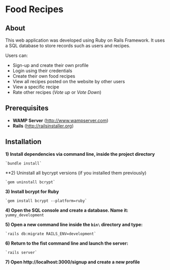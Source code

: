 Food Recipes
=============

About
---------

This web application was developed using Ruby on Rails Framework.
It uses a SQL database to store records such as users and recipes.

Users can:

- Sign-up and create their own profile
- Login using their credentials
- Create their own food recipes
- View all recipes posted on the website by other users
- View a specific recipe
- Rate other recipes (*Vote up* or *Vote Down*)

Prerequisites
---------

- **WAMP Server** (http://www.wampserver.com)
- **Rails** (http://railsinstaller.org)

Installation
------------

**1) Install dependencies via command line, inside the project directory**

	`bundle install`

**2) Uninstall all bycrypt versions (if you installed them previously)

	`gem uninstall bcrypt`

**3) Install bcrypt for Ruby**

	`gem install bcrypt --platform=ruby`

**4) Open the SQL console and create a database. Name it:** `yummy_development`

**5) Open a new command line inside the `bin\` directory and type:**

	`rails db:migrate RAILS_ENV=development`

**6) Return to the fist command line and launch the server:**

	`rails server`

**7) Open http://localhost:3000/signup and create a new profile**